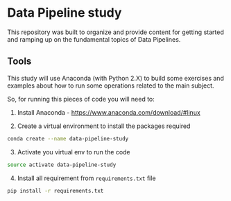 # Data Pipeline study

This repository was built to organize and provide content for getting started and ramping up on the fundamental topics of Data Pipelines.

## Tools

This study will use Anaconda (with Python 2.X) to build some exercises and examples about how to run some operations related to the main subject.

So, for running this pieces of code you will need to:

1. Install Anaconda - https://www.anaconda.com/download/#linux

2. Create a virtual environment to install the packages required

```sh
conda create --name data-pipeline-study
```

3. Activate you virtual env to run the code

```sh
source activate data-pipeline-study
```

4. Install all requirement from `requirements.txt` file

```sh
pip install -r requirements.txt
```